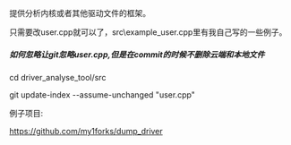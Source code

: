 提供分析内核或者其他驱动文件的框架。



只需要改user.cpp就可以了，src\example_user.cpp里有我自己写的一些例子。







##### 如何忽略让git忽略user.cpp,但是在commit的时候不删除云端和本地文件



cd driver_analyse_tool/src

git update-index --assume-unchanged "user.cpp"



例子项目:

https://github.com/my1forks/dump_driver
